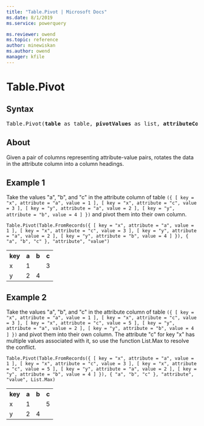 ```yaml
---
title: "Table.Pivot | Microsoft Docs"
ms.date: 8/1/2019
ms.service: powerquery

ms.reviewer: owend
ms.topic: reference
author: minewiskan
ms.author: owend
manager: kfile
---
```

# Table.Pivot

## Syntax

<pre>
Table.Pivot(<b>table</b> as table, <b>pivotValues</b> as list, <b>attributeColumn</b> as text, <b>valueColumn</b> as text, optional <b>aggregationFunction</b> as nullable function) as table
</pre>
  
## About  
Given a pair of columns representing attribute-value pairs, rotates the data in the attribute column into a column headings.

## Example 1
Take the values "a", "b", and "c" in the attribute column of table `({ [ key = "x", attribute = "a", value = 1 ], [ key = "x", attribute = "c", value = 3 ], [ key = "y", attribute = "a", value = 2 ], [ key = "y", attribute = "b", value = 4 ] })` and pivot them into their own column.

```powerquery-m
Table.Pivot(Table.FromRecords({ [ key = "x", attribute = "a", value = 1 ], [ key = "x", attribute = "c", value = 3 ], [ key = "y", attribute = "a", value = 2 ], [ key = "y", attribute = "b", value = 4 ] }), { "a", "b", "c" }, "attribute", "value")
```

<table> <tr> <th>key</th> <th>a</th> <th>b</th> <th>c</th> </tr> <tr> <td>x</td> <td>1</td> <td></td> <td>3</td> </tr> <tr> <td>y</td> <td>2</td> <td>4</td> <td></td> </tr> </table>

## Example 2
Take the values "a", "b", and "c" in the attribute column of table `({ [ key = "x", attribute = "a", value = 1 ], [ key = "x", attribute = "c", value = 3 ], [ key = "x", attribute = "c", value = 5 ], [ key = "y", attribute = "a", value = 2 ], [ key = "y", attribute = "b", value = 4 ] })` and pivot them into their own column. The attribute "c" for key "x" has multiple values associated with it, so use the function List.Max to resolve the conflict.

```powerquery-m
Table.Pivot(Table.FromRecords({ [ key = "x", attribute = "a", value = 1 ], [ key = "x", attribute = "c", value = 3 ], [ key = "x", attribute = "c", value = 5 ], [ key = "y", attribute = "a", value = 2 ], [ key = "y", attribute = "b", value = 4 ] }), { "a", "b", "c" }, "attribute", "value", List.Max)
```

<table> <tr> <th>key</th> <th>a</th> <th>b</th> <th>c</th> </tr> <tr> <td>x</td> <td>1</td> <td></td> <td>5</td> </tr> <tr> <td>y</td> <td>2</td> <td>4</td> <td></td> </tr> </table>
